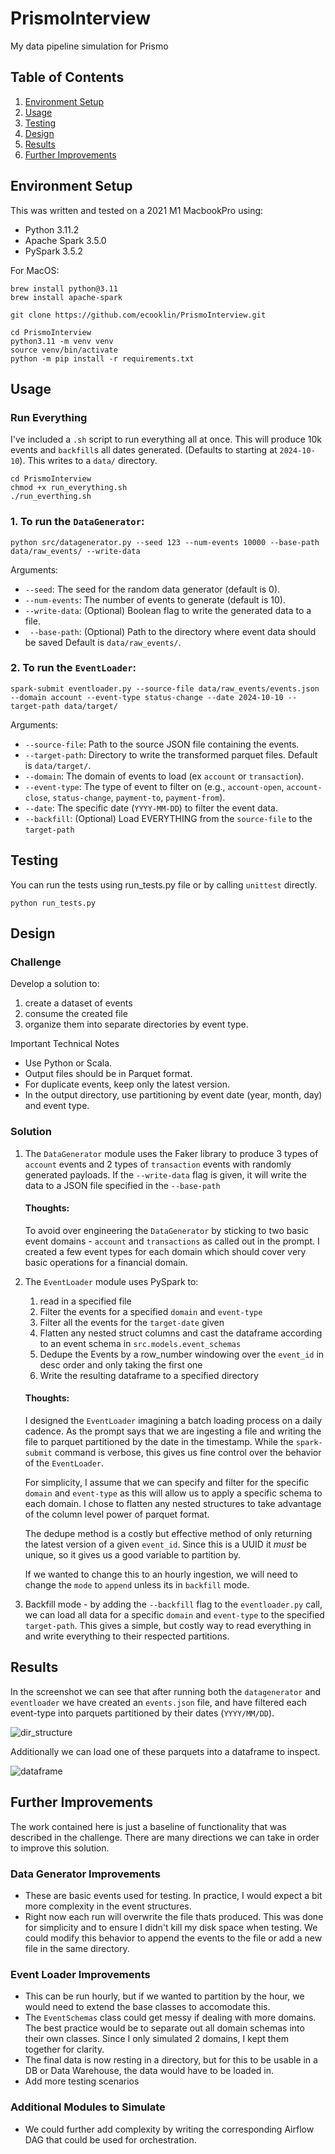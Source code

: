 # PrismoInterview

My data pipeline simulation for Prismo

## Table of Contents
1. [Environment Setup](#environment-setup)
2. [Usage](#usage)
3. [Testing](#testing)
4. [Design](#design)
5. [Results](#results)
6. [Further Improvements](#further-improvements)

## Environment Setup
This was written and tested on a 2021 M1 MacbookPro using:
- Python 3.11.2
- Apache Spark 3.5.0
- PySpark 3.5.2

For MacOS:
```
brew install python@3.11
brew install apache-spark

git clone https://github.com/ecooklin/PrismoInterview.git

cd PrismoInterview
python3.11 -m venv venv
source venv/bin/activate
python -m pip install -r requirements.txt
```

## Usage

### Run Everything
I've included a `.sh` script to run everything all at once. This will produce 10k events and `backfill`s all dates generated. (Defaults to starting at `2024-10-10`). This writes to a `data/` directory.
```
cd PrismoInterview
chmod +x run_everything.sh
./run_everthing.sh
```

### 1. To run the `DataGenerator`:
```
python src/datagenerator.py --seed 123 --num-events 10000 --base-path data/raw_events/ --write-data
```

Arguments:
- `--seed`: The seed for the random data generator (default is 0).
- `--num-events`: The number of events to generate (default is 10).
- `--write-data`: (Optional) Boolean flag to write the generated data to a file.
- ` --base-path`: (Optional) Path to the directory where event data should be saved Default is `data/raw_events/`.

### 2. To run the `EventLoader`:
```
spark-submit eventloader.py --source-file data/raw_events/events.json --domain account --event-type status-change --date 2024-10-10 --target-path data/target/
```

Arguments:
- `--source-file`: Path to the source JSON file containing the events.
- `--target-path`: Directory to write the transformed parquet files. Default is `data/target/`.
- `--domain`: The domain of events to load (ex `account` or `transaction`).
- `--event-type`: The type of event to filter on (e.g., `account-open`, `account-close`, `status-change`, `payment-to`, `payment-from`).
- `--date`: The specific date (`YYYY-MM-DD`) to filter the event data.
- `--backfill`: (Optional) Load EVERYTHING from the `source-file` to the `target-path`

## Testing

You can run the tests using run_tests.py file or by calling `unittest` directly.

```
python run_tests.py
```

## Design 

### Challenge
Develop a solution to:
1. create a dataset of events
2. consume the created file
3. organize them into separate directories by event type.

Important Technical Notes
- Use Python or Scala.
- Output files should be in Parquet format.
- For duplicate events, keep only the latest version.
- In the output directory, use partitioning by event date (year, month, day) and event type.

### Solution
1. The `DataGenerator` module uses the Faker library to produce 3 types of `account` events and 2 types of `transaction` events with randomly generated payloads. If the `--write-data` flag is given, it will write the data to a JSON file specified in the `--base-path`

    #### Thoughts:
    To avoid over engineering the `DataGenerator` by sticking to two basic event domains - `account` and `transactions` as called out in the prompt. I created a few event types for each domain which should cover very basic operations for a financial domain. 

2. The `EventLoader` module uses PySpark to:
    1. read in a specified file
    2. Filter the events for a specified `domain` and `event-type`
    3. Filter all the events for the `target-date` given
    4. Flatten any nested struct columns and cast the dataframe according to an event schema in `src.models.event_schemas`
    5. Dedupe the Events by a row_number windowing over the `event_id` in desc order and only taking the first one
    6. Write the resulting dataframe to a specified directory

    #### Thoughts: 
    I designed the `EventLoader` imagining a batch loading process on a daily cadence. As the prompt says that we are ingesting a file and writing the file to parquet partitioned by the date in the timestamp. While the `spark-submit` command is verbose, this gives us fine control over the behavior of the `EventLoader`.

    For simplicity, I assume that we can specify and filter for the specific `domain` and `event-type` as this will allow us to apply a specific schema to each domain. I chose to flatten any nested structures to take advantage of the column level power of parquet format.

    The dedupe method is a costly but effective method of only returning the latest version of a given `event_id`. Since this is a UUID it *must* be unique, so it gives us a good variable to partition by.

    If we wanted to change this to an hourly ingestion, we will need to change the `mode` to `append` unless its in `backfill` mode.

3. Backfill mode - by adding the `--backfill` flag to the `eventloader.py` call, we can load all data for a specific `domain` and `event-type` to the specified `target-path`. This gives a simple, but costly way to read everything in and write everything to their respected partitions.

## Results
In the screenshot we can see that after running both the `datagenerator` and `eventloader` we have created an `events.json` file, and have filtered each event-type into parquets partitioned by their dates (`YYYY/MM/DD`).

![dir_structure](img/dir_structure.png)

Additionally we can load one of these parquets into a dataframe to inspect.

![dataframe](img/dataframe.png)

## Further Improvements
The work contained here is just a baseline of functionality that was described in the challenge. There are many directions we can take in order to improve this solution.

### Data Generator Improvements
- These are basic events used for testing. In practice, I would expect a bit more complexity in the event structures. 
- Right now each run will overwrite the file thats produced. This was done for simplicity and to ensure I didn't kill my disk space when testing. We could modify this behavior to append the events to the file or add a new file in the same directory.

### Event Loader Improvements
- This can be run hourly, but if we wanted to partition by the hour, we would need to extend the base classes to accomodate this.
- The `EventSchemas` class could get messy if dealing with more domains. The best practice would be to separate out all domain schemas into their own classes. Since I only simulated 2 domains, I kept them together for clarity.
- The final data is now resting in a directory, but for this to be usable in a DB or Data Warehouse, the data would have to be loaded in. 
- Add more testing scenarios

### Additional Modules to Simulate
- We could further add complexity by writing the corresponding Airflow DAG that could be used for orchestration.

